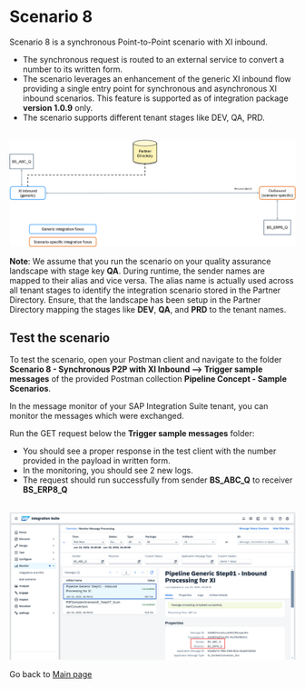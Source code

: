 # Scenario 8

Scenario 8 is a synchronous Point-to-Point scenario with XI inbound.
- The synchronous request is routed to an external service to convert a number to its written form.
- The scenario leverages an enhancement of the generic XI inbound flow providing a single entry point for synchronous and asynchronous XI inbound scenarios. This feature is supported as of integration package **version 1.0.9** only. 
- The scenario supports different tenant stages like DEV, QA, PRD.

<br>![](/images/Scenario_8.png)

**Note**: We assume that you run the scenario on your quality assurance landscape with stage key **QA**. During runtime, the sender names are mapped to their alias and vice versa.
The alias name is actually used across all tenant stages to identify the integration scenario stored in the Partner Directory.
Ensure, that the landscape has been setup in the Partner Directory mapping the stages like **DEV**, **QA**, and **PRD** to the tenant names.

## Test the scenario
To test the scenario, open your Postman client and navigate to the folder **Scenario 8 - Synchronous P2P with XI Inbound --> Trigger sample messages** of the provided Postman collection **Pipeline Concept - Sample Scenarios**.

In the message monitor of your SAP Integration Suite tenant, you can monitor the messages which were exchanged.

Run the GET request below the **Trigger sample messages** folder:
- You should see a proper response in the test client with the number provided in the payload in written form.
- In the monitoring, you should see 2 new logs.
- The request should run successfully from sender **BS_ABC_Q** to receiver **BS_ERP8_Q**

<br>![](/images/20_01_Scenario8_MPL.png)

Go back to [Main page](../../README.md)
